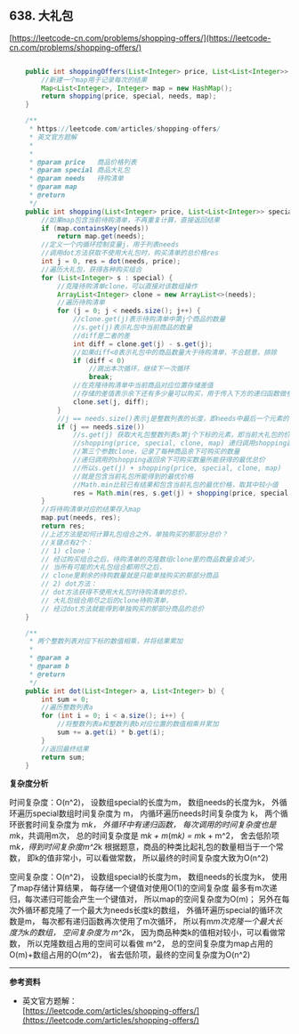 **638. 大礼包**  
---
[https://leetcode-cn.com/problems/shopping-offers/](https://leetcode-cn.com/problems/shopping-offers/)  

```java  

    public int shoppingOffers(List<Integer> price, List<List<Integer>> special, List<Integer> needs) {
        //新建一个map用于记录每次的结果
        Map<List<Integer>, Integer> map = new HashMap();
        return shopping(price, special, needs, map);
    }

    /**
     * https://leetcode.com/articles/shopping-offers/
     * 英文官方题解
     *
     *
     * @param price   商品价格列表
     * @param special 商品大礼包
     * @param needs   待购清单
     * @param map
     * @return
     */
    public int shopping(List<Integer> price, List<List<Integer>> special, List<Integer> needs, Map<List<Integer>, Integer> map) {
        //如果map包含当前待购清单，不再重复计算，直接返回结果
        if (map.containsKey(needs))
            return map.get(needs);
        //定义一个内循环控制变量j，用于列表needs
        //调用dot方法获取不使用大礼包时，购买清单的总价格res
        int j = 0, res = dot(needs, price);
        //遍历大礼包，获得各种购买组合
        for (List<Integer> s : special) {
            //克隆待购清单clone，可以直接对该数组操作
            ArrayList<Integer> clone = new ArrayList<>(needs);
            //遍历待购清单
            for (j = 0; j < needs.size(); j++) {
                //clone.get(j)表示待购清单中第j个商品的数量
                //s.get(j)表示礼包中当前商品的数量
                //diff是二者的差
                int diff = clone.get(j) - s.get(j);
                //如果diff<0表示礼包中的商品数量大于待购清单，不合题意，排除
                if (diff < 0)
                    //跳出本次循环，继续下一次循环
                    break;
                //在克隆待购清单中当前商品对应位置存储差值
                //存储的差值表示余下还有多少量可以购买，用于传入下方的递归函数做参数
                clone.set(j, diff);
            }
            //j == needs.size()表示j是整数列表的长度，即needs中最后一个元素的下标
            if (j == needs.size())
                //s.get(j) 获取大礼包整数列表s第j个下标的元素，即当前大礼包的价格
                //shopping(price, special, clone, map) 递归调用shopping函数
                //第三个参数clone，记录了每种商品余下可购买的数量
                //递归调用的shopping返回余下可购买数量所能获得的最优总价
                //所以s.get(j) + shopping(price, special, clone, map)
                //就是包含当前礼包所能得到的最优价格
                //Math.min比较已有结果和包含当前礼包的最优价格，取其中较小值
                res = Math.min(res, s.get(j) + shopping(price, special, clone, map));
        }
        //将待购清单对应的结果存入map
        map.put(needs, res);
        return res;
        //上述方法是如何计算礼包组合之外，单独购买的那部分总价？
        //关键点有2个：
        // 1) clone：
        // 经过购买组合之后，待购清单的克隆数组clone里的商品数量会减少，
        // 当所有可能的大礼包组合都用尽之后，
        // clone里剩余的待购数量就是只能单独购买的那部分商品
        // 2) dot方法：
        // dot方法获得不使用大礼包时待购清单的总价，
        // 大礼包组合用尽之后的clone待购清单，
        // 经过dot方法就能得到单独购买的那部分商品的总价
    }

    /**
     * 两个整数列表对应下标的数值相乘，并将结果累加
     *
     * @param a
     * @param b
     * @return
     */
    public int dot(List<Integer> a, List<Integer> b) {
        int sum = 0;
        //遍历整数列表a
        for (int i = 0; i < a.size(); i++) {
            //将整数列表a和整数列表b对应位置的数值相乘并累加
            sum += a.get(i) * b.get(i);
        }
        //返回最终结果
        return sum;
    }


```  

**复杂度分析**  

时间复杂度：O(n^2)，
设数组special的长度为m，
数组needs的长度为k，
外循环遍历special数组时间复杂度为 m，
内循环遍历needs时间复杂度为 k，
两个循环嵌套时间复杂度为 m*k，
外循环中有递归函数，
每次调用的时间复杂度也是 m*k，共调用m次，
总的时间复杂度是 m*k + m*(m*k) = m*k + m^2，
舍去低阶项 m*k，得到时间复杂度m^2*k
根据题意，商品的种类比起礼包的数量相当于一个常数，
即k的值非常小，可以看做常数，
所以最终的时间复杂度大致为O(n^2)

空间复杂度：O(n^2)，
设数组special的长度为m，
数组needs的长度为k，
使用了map存储计算结果，
每存储一个键值对使用O(1)的空间复杂度
最多有m次递归，每次递归可能会产生一个键值对，
所以map的空间复杂度为O(m)；
另外在每次外循环都克隆了一个最大为needs长度k的数组，
外循环遍历special的循环次数是m，
每次都有递归函数再次使用了m次循环，
所以有m*m次克隆一个最大长度为k的数组，
空间复杂度为 m^2*k，
因为商品种类k的值相对较小，可以看做常数，
所以克隆数组占用的空间可以看做 m^2，
总的空间复杂度为map占用的O(m)+数组占用的O(m^2)，
省去低阶项，最终的空间复杂度为O(n^2)

---

**参考资料**  

* 英文官方题解：  
[https://leetcode.com/articles/shopping-offers/](https://leetcode.com/articles/shopping-offers/)  
